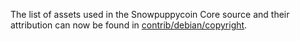 The list of assets used in the Snowpuppycoin Core source and their attribution can now be found in [contrib/debian/copyright](../contrib/debian/copyright).
